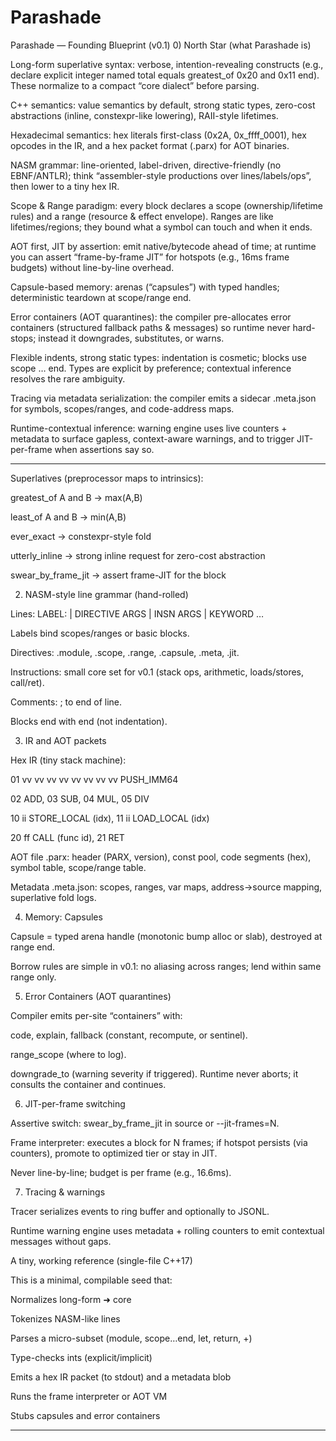 # Parashade

Parashade — Founding Blueprint (v0.1)
0) North Star (what Parashade is)

Long-form superlative syntax: verbose, intention-revealing constructs (e.g., declare explicit integer named total equals greatest_of 0x20 and 0x11 end). These normalize to a compact “core dialect” before parsing.

C++ semantics: value semantics by default, strong static types, zero-cost abstractions (inline, constexpr-like lowering), RAII-style lifetimes.

Hexadecimal semantics: hex literals first-class (0x2A, 0x_ffff_0001), hex opcodes in the IR, and a hex packet format (.parx) for AOT binaries.

NASM grammar: line-oriented, label-driven, directive-friendly (no EBNF/ANTLR); think “assembler-style productions over lines/labels/ops”, then lower to a tiny hex IR.

Scope & Range paradigm: every block declares a scope (ownership/lifetime rules) and a range (resource & effect envelope). Ranges are like lifetimes/regions; they bound what a symbol can touch and when it ends.

AOT first, JIT by assertion: emit native/bytecode ahead of time; at runtime you can assert “frame-by-frame JIT” for hotspots (e.g., 16ms frame budgets) without line-by-line overhead.

Capsule-based memory: arenas (“capsules”) with typed handles; deterministic teardown at scope/range end.

Error containers (AOT quarantines): the compiler pre-allocates error containers (structured fallback paths & messages) so runtime never hard-stops; instead it downgrades, substitutes, or warns.

Flexible indents, strong static types: indentation is cosmetic; blocks use scope … end. Types are explicit by preference; contextual inference resolves the rare ambiguity.

Tracing via metadata serialization: the compiler emits a sidecar .meta.json for symbols, scopes/ranges, and code-address maps.

Runtime-contextual inference: warning engine uses live counters + metadata to surface gapless, context-aware warnings, and to trigger JIT-per-frame when assertions say so.

---

Superlatives (preprocessor maps to intrinsics):

greatest_of A and B → max(A,B)

least_of A and B → min(A,B)

ever_exact → constexpr-style fold

utterly_inline → strong inline request for zero-cost abstraction

swear_by_frame_jit → assert frame-JIT for the block

2) NASM-style line grammar (hand-rolled)

Lines: LABEL: | DIRECTIVE ARGS | INSN ARGS | KEYWORD …

Labels bind scopes/ranges or basic blocks.

Directives: .module, .scope, .range, .capsule, .meta, .jit.

Instructions: small core set for v0.1 (stack ops, arithmetic, loads/stores, call/ret).

Comments: ; to end of line.

Blocks end with end (not indentation).

3) IR and AOT packets

Hex IR (tiny stack machine):

01 vv vv vv vv vv vv vv vv PUSH_IMM64

02 ADD, 03 SUB, 04 MUL, 05 DIV

10 ii STORE_LOCAL (idx), 11 ii LOAD_LOCAL (idx)

20 ff CALL (func id), 21 RET

AOT file .parx: header (PARX, version), const pool, code segments (hex), symbol table, scope/range table.

Metadata .meta.json: scopes, ranges, var maps, address→source mapping, superlative fold logs.

4) Memory: Capsules

Capsule<T> = typed arena handle (monotonic bump alloc or slab), destroyed at range end.

Borrow rules are simple in v0.1: no aliasing across ranges; lend within same range only.

5) Error Containers (AOT quarantines)

Compiler emits per-site “containers” with:

code, explain, fallback (constant, recompute, or sentinel).

range_scope (where to log).

downgrade_to (warning severity if triggered).
Runtime never aborts; it consults the container and continues.

6) JIT-per-frame switching

Assertive switch: swear_by_frame_jit in source or --jit-frames=N.

Frame interpreter: executes a block for N frames; if hotspot persists (via counters), promote to optimized tier or stay in JIT.

Never line-by-line; budget is per frame (e.g., 16.6ms).

7) Tracing & warnings

Tracer serializes events to ring buffer and optionally to JSONL.

Runtime warning engine uses metadata + rolling counters to emit contextual messages without gaps.

A tiny, working reference (single-file C++17)

This is a minimal, compilable seed that:

Normalizes long-form ➜ core

Tokenizes NASM-like lines

Parses a micro-subset (module, scope…end, let, return, +)

Type-checks ints (explicit/implicit)

Emits a hex IR packet (to stdout) and a metadata blob

Runs the frame interpreter or AOT VM

Stubs capsules and error containers

---

